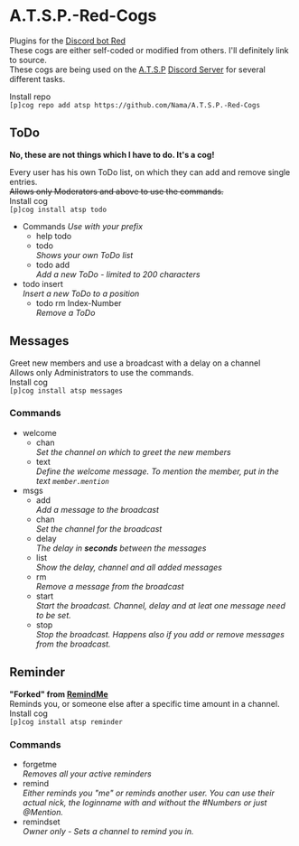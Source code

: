 # A.T.S.P.-Red-Cogs
Plugins for the [Discord bot Red](https://github.com/Twentysix26/Red-DiscordBot)  
These cogs are either self-coded or modified from others. I'll definitely link to source.  
These cogs are being used on the [A.T.S.P](https://yamahi.eu) [Discord Server](http://s.yamahi.eu/chat) for several different tasks.

Install repo  
`[p]cog repo add atsp https://github.com/Nama/A.T.S.P.-Red-Cogs`  

## ToDo
**No, these are not things which I have to do. It's a cog!**  

Every user has his own ToDo list, on which they can add and remove single entries.  
~~Allows only Moderators and above to use the commands.~~  
Install cog  
`[p]cog install atsp todo`
* Commands *Use with your prefix*
  * help todo
  * todo  
    *Shows your own ToDo list*
  * todo add  
    *Add a new ToDo - limited to 200 characters*
* todo insert  
    *Insert a new ToDo to a position*
  * todo rm Index-Number  
    *Remove a ToDo*

## Messages
Greet new members and use a broadcast with a delay on a channel  
Allows only Administrators to use the commands.  
Install cog  
`[p]cog install atsp messages`

### Commands
* welcome
  * chan  
    *Set the channel on which to greet the new members*
  * text  
    *Define the welcome message. To mention the member, put in the text `member.mention`*
* msgs
  * add  
    *Add a message to the broadcast*
  * chan  
    *Set the channel for the broadcast*
  * delay  
    *The delay in __seconds__ between the messages*
  * list  
    *Show the delay, channel and all added messages*
  * rm  
    *Remove a message from the broadcast*
  * start  
    *Start the broadcast. Channel, delay and at leat one message need to be set.*
  * stop  
    *Stop the broadcast. Happens also if you add or remove messages from the broadcast.*

## Reminder
**"Forked" from [RemindMe](https://github.com/Twentysix26/Red-Cogs/)**  
Reminds you, or someone else after a specific time amount in a channel.  
Install cog  
`[p]cog install atsp reminder`

### Commands
* forgetme  
  *Removes all your active reminders*
* remind  
  *Either reminds you "me" or reminds another user. You can use their actual nick, the loginname with and without the #Numbers or just @Mention.*
* remindset  
  *Owner only - Sets a channel to remind you in.*
